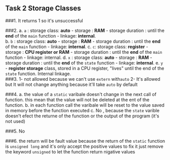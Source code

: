 ## Task 2 Storage Classes
###1. 
   It returns 1 so it's unsuccessful

###2.
  a.  `a` :  storage class: **auto** - storage : **RAM** - storage duration : until the **end** of the `main` function - linkage: **internal**.  
  b. `b` :  storage class: **auto** - storage : **RAM** - storage duration : until the **end** of the `main` function - linkage: **internal**.
  c. `c`:  storage class: **register** - storage : **CPU register or RAM** - storage duration : until the **end** of the `main` function - linkage: internal. 
  d. `x` :  storage class: **auto** - storage : **RAM** - storage duration : until the **end** of the `state` function - linkage: **internal**.
  e. `y` - **register storage** class, stored in a CPU register, "lives" until the end of the `state` function.  Internal linkage.  
###3.
 1- not allowed because we can't use `extern` with`auto`
 2- It's allowed but It will not change anything because it'll take `auto` by default

###4.
 a. the value of a `static` varibale doesn't change in the next call of function. this mean that the value will not be deleted at the ent of the function.
 b. in each function call the varibale will be reset to the value saved in memory before the function executed
 c. No , because the `state` varible doesn't efect the returne of the function or the output of the program (it's not used)
 
 ###5.
 No
 
 ###6.
the return will be fault value because the return of the `static` function is `unsigned long` and it's only accept the positive values
to fix it just remove the keyword `unsigned` to let the function return nigative values



